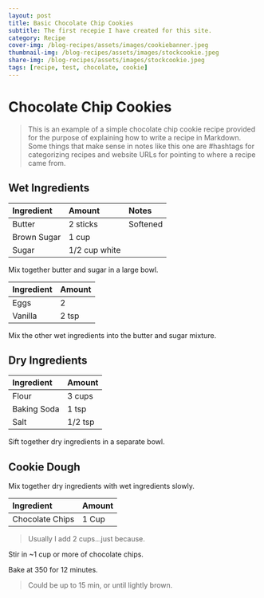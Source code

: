 ```yaml
---
layout: post
title: Basic Chocolate Chip Cookies
subtitle: The first recepie I have created for this site.
category: Recipe
cover-img: /blog-recipes/assets/images/cookiebanner.jpeg
thumbnail-img: /blog-recipes/assets/images/stockcookie.jpeg
share-img: /blog-recipes/assets/images/stockcookie.jpeg
tags: [recipe, test, chocolate, cookie]
---
```


# Chocolate Chip Cookies

> This is an example of a simple chocolate chip cookie recipe provided for the purpose of explaining how to write a recipe in Markdown. Some things that make sense in notes like this one are #hashtags for categorizing recipes and website URLs for pointing to where a recipe came from.

## Wet Ingredients

| Ingredient | Amount| Notes |
| :------ |:--- | :---|
| Butter | 2 sticks | Softened |
| Brown Sugar | 1 cup | |
| Sugar | 1/2 cup white | |

Mix together butter and sugar in a large bowl.

| Ingredient | Amount|
| :------ |:--- |
| Eggs | 2 | 
| Vanilla | 2 tsp | 

Mix the other wet ingredients into the butter and sugar mixture.

## Dry Ingredients

| Ingredient | Amount|
| :------ |:--- | 
| Flour | 3 cups | 
| Baking Soda | 1 tsp | 
| Salt | 1/2 tsp | 

Sift together dry ingredients in a separate bowl.

## Cookie Dough

Mix together dry ingredients with wet ingredients slowly.

| Ingredient | Amount|
| :------ |:--- | 
| Chocolate Chips | 1 Cup | 

> Usually I add 2 cups...just because.

Stir in ~1 cup or more of chocolate chips.

Bake at 350 for 12 minutes.

> Could be up to 15 min, or until lightly brown.